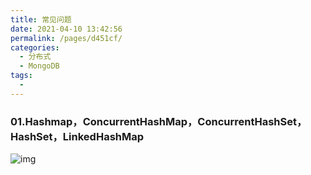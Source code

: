 ```yaml
---
title: 常见问题
date: 2021-04-10 13:42:56
permalink: /pages/d451cf/
categories:
  - 分布式
  - MongoDB
tags:
  - 
---
```

### 01.Hashmap，ConcurrentHashMap，ConcurrentHashSet，HashSet，LinkedHashMap

![img](https://img-blog.csdnimg.cn/20190711160733331.png?x-oss-process=image/watermark,type_ZmFuZ3poZW5naGVpdGk,shadow_10,text_aHR0cHM6Ly9ibG9nLmNzZG4ubmV0L3UwMTI4NjA5Mzg=,size_16,color_FFFFFF,t_70)